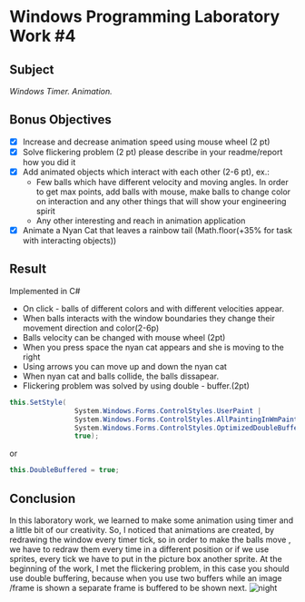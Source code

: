 # Windows Programming Laboratory Work #4
## Subject
_Windows Timer. Animation._

## Bonus Objectives

- [x] Increase and decrease animation speed using mouse wheel (2 pt)
- [x] Solve flickering problem (2 pt) please describe in your readme/report how you did it
- [x] Add animated objects which interact with each other (2-6 pt), ex.:
    - Few balls which have different velocity and moving angles. In order to get max points, add balls with mouse, make balls to change color on interaction and any other things that will show your engineering spirit
    - Any other interesting and reach in animation application
- [x] Animate a Nyan Cat that leaves a rainbow tail (Math.floor(+35% for task with interacting objects))

## Result
Implemented in C#
* On click - balls of different colors and with different velocities appear.
* When balls interacts with the window boundaries they change their movement direction and color(2-6p)
* Balls velocity can be changed with mouse wheel (2pt)
* When you press space the nyan cat appears  and she is moving to the right
* Using arrows you can move up and down the nyan cat
* When nyan cat and balls collide, the balls dissapear.
* Flickering problem was solved by using double - buffer.(2pt)

```C#
this.SetStyle(
                System.Windows.Forms.ControlStyles.UserPaint |
                System.Windows.Forms.ControlStyles.AllPaintingInWmPaint |
                System.Windows.Forms.ControlStyles.OptimizedDoubleBuffer,
                true);
```
or 
```C#
this.DoubleBuffered = true;
```

  ## Conclusion
In this laboratory work, we learned to make some animation using timer and a little bit of our creativity. So, I noticed that animations
are created, by redrawing the window every timer tick, so in order to make the balls move , we have to redraw them every time in a
different position or if we use sprites, every tick we have to put in the picture box another sprite.
At the beginning of the work, I met the flickering problem, in this case you should use double buffering, because when you use two buffers
while an image /frame is shown a separate frame is buffered to be shown next. 
![night](Results/screen2.bmp)
